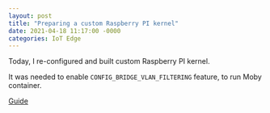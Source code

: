 ```yaml
---
layout: post
title: "Preparing a custom Raspberry PI kernel"
date: 2021-04-18 11:17:00 -0000
categories: IoT Edge
---
```


Today, I re-configured and built custom Raspberry PI kernel. 

It was needed to enable `CONFIG_BRIDGE_VLAN_FILTERING` feature, to run Moby container.

[Guide]

[Guide]: https://www.raspberrypi.org/documentation/linux/kernel/building.md#choosing_sources
